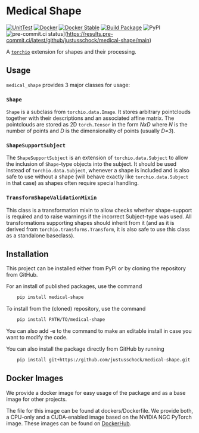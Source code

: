 # Medical Shape

[![UnitTest](https://github.com/justusschock/medical-shape/actions/workflows/unittest.yaml/badge.svg)](https://github.com/justusschock/medical-shape/actions/workflows/unittest.yaml) [![Docker](https://github.com/justusschock/medical-shape/actions/workflows/docker_build.yaml/badge.svg)](https://github.com/justusschock/medical-shape/actions/workflows/docker_build.yaml) [![Docker Stable](https://github.com/justusschock/medical-shape/actions/workflows/docker_stable.yaml/badge.svg)](https://github.com/justusschock/medical-shape/actions/workflows/docker_stable.yaml) [![Build Package](https://github.com/justusschock/medical-shape/actions/workflows/package_build.yaml/badge.svg)](https://github.com/justusschock/medical-shape/actions/workflows/package_build.yaml) ![PyPI](https://img.shields.io/pypi/v/medical-shape?color=grene) ![pre-commit.ci status](https://results.pre-commit.ci/badge/github/justusschock/medical-shape/main.svg)](https://results.pre-commit.ci/latest/github/justusschock/medical-shape/main)

A [`torchio`](https://github.com/fepegar/torchio) extension for shapes and their processing.

## Usage

`medical_shape` provides 3 major classes for usage:

### `Shape`

`Shape` is a subclass from `torchio.data.Image`. It stores arbitrary pointclouds together with their descriptions and an associated affine matrix.
The pointclouds are stored as 2D `torch.Tensor` in the form _NxD_ where _N_ is the number of points and _D_ is the dimensionality of points (usually _D=3_).

### `ShapeSupportSubject`

The `ShapeSupportSubject` is an extension of `torchio.data.Subject` to allow the inclusion of `Shape`-type objects into the subject. It should be used instead of `torchio.data.Subject`,
whenever a shape is included and is also safe to use without a shape (will behave exactly like `torchio.data.Subject` in that case) as shapes often require special handling.

### `TransformShapeValidationMixin`

This class is a transformation mixin to allow checks whether shape-support is required and to raise warnings if the incorrect Subject-type was used.
All transformations supporting shapes should inherit from it (and as it is derived from `torchio.transforms.Transform`, it is also safe to use this class as a standalone baseclass).

## Installation

This project can be installed either from PyPI or by cloning the repository from GitHub.

For an install of published packages, use the command

```bash
    pip install medical-shape
```

To install from the (cloned) repository, use the command

```bash
    pip install PATH/TO/medical-shape
```

You can also add -e to the command to make an editable install in case you want to modify the code.

You can also install the package directly from GitHub by running

```bash
    pip install git+https://github.com/justusschock/medical-shape.git
```

## Docker Images

We provide a docker image for easy usage of the package and as a base image for other projects.

The file for this image can be found at dockers/Dockerfile. We provide both, a CPU-only and a CUDA-enabled image based on the NVIDIA NGC PyTorch image. These images can be found on [DockerHub](https://hub.docker.com/repository/docker/justusschock/medical-shape).
